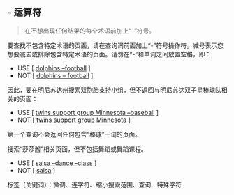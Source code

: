 ## - 运算符

> 在不想出现任何结果的每个术语前加上“-”符号。

要查找不包含特定术语的页面，请在查询词前面加上“-”符号操作符。减号表示您想要减去或排除包含特定术语的页面。请勿在“-”和单词之间放置空格，即：

- USE [ [dolphins –football](https://www.google.com/search?q=dolphins+-football) ]
- NOT [ [dolphins  – football](https://www.google.com/search?q=dolphins+-+football) ]

因此，要在明尼苏达州搜索双胞胎支持小组，但不返回与明尼苏达双子星棒球队相关的页面：

- USE [ [twins support group Minnesota –baseball](https://www.google.com/search?q=twins+support+group+Minnesota+-baseball) ]
- NOT [ [twins support group Minnesota](https://www.google.com/search?q=twins+support+group+Minnesota) ]

第一个查询不会返回任何包含“棒球”一词的页面。

搜索“莎莎酱”相关页面，但不包括舞蹈或舞蹈课程。

- USE [ [salsa –dance –class](https://www.google.com/search?q=salsa+-dance+-class) ]
- NOT [ [salsa](https://www.google.com/search?q=salsa) ]



标签（关键词）：微调、连字符、缩小搜索范围、查询、特殊字符